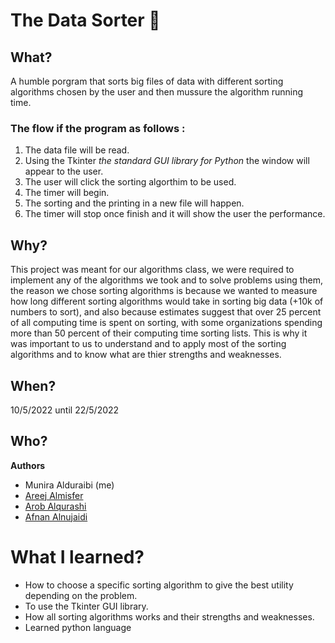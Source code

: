 # The Data Sorter 🧮
## What?
A humble porgram that sorts big files of data with different sorting algorithms chosen by the user and then mussure the algorithm running time.

### The flow if the program as follows :
1. The data file will be read.
2. Using the Tkinter *the standard GUI library for Python* the window will appear to the user.
3. The user will click the sorting algorthim to be used.
4. The timer will begin. 
5. The sorting and the printing in a new file will happen.
6. The timer will stop once finish and it will show the user the performance.

## Why?
This project was meant for our algorithms class, we were required to implement any of the algorithms we took and to solve problems using them, the reason we chose sorting algorithms is because we wanted to measure how long different sorting algorithms would take in sorting big data (+10k of numbers to sort), and also because estimates suggest that over 25 percent of all computing time is spent on sorting, with some organizations spending more than 50 percent of their computing time sorting lists. This is why it was important to us to understand and to apply most of the sorting algorithms and to know what are thier strengths and weaknesses.

## When? 
10/5/2022 until 22/5/2022

## Who?
**Authors**
* Munira Alduraibi (me)
* [Areej Almisfer]()
* [Arob Alqurashi](https://www.linkedin.com/in/arob-alqurashi-8158ab242)
* [Afnan Alnujaidi]()

# What I learned?
* How to choose a specific sorting algorithm to give the best utility depending on the problem.
* To use the Tkinter GUI library.
* How all sorting algorithms works and their strengths and weaknesses.
* Learned python language 


